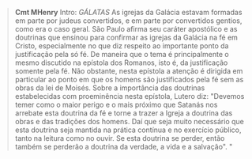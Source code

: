 
> **Cmt MHenry** Intro: *GÁLATAS* As igrejas da Galácia estavam formadas em parte por judeus convertidos, e em parte por convertidos gentios, como era o caso geral. São Paulo afirma seu caráter apostólico e as doutrinas que ensinou para confirmar as igrejas da Galácia na fé em Cristo, especialmente no que diz respeito ao importante ponto da justificação pela só fé. De maneira que o tema é principalmente o mesmo discutido na epístola dos Romanos, isto é, da justificação somente pela fé. Não obstante, nesta epístola a atenção é dirigida em particular ao ponto em que os homens são justificados pela fé sem as obras da lei de Moisés. Sobre a importância das doutrinas estabelecidas com proeminência nesta epístola, Lutero diz: "Devemos temer como o maior perigo e o mais próximo que Satanás nos arrebate esta doutrina da fé e torne a trazer a Igreja a doutrina das obras e das tradições dos homens. Daí que seja muito necessário que esta doutrina seja mantida na prática contínua e no exercício público, tanto na leitura como no ouvir. Se esta doutrina se perder, então também se perderão a doutrina da verdade, a vida e a salvação". "